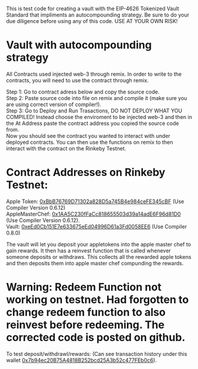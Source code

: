 This is test code for creating a vault with the EIP-4626 Tokenized Vault Standard that impliments an autocompounding strategy.
Be sure to do your due diligence before using any of this code. USE AT YOUR OWN RISK!

# Vault with autocompounding strategy
All Contracts used injected web-3 through remix. In order to write to the contracts, you will need to use the contract through remix.

Step 1: Go to contract adress below and copy the source code.  
Step 2: Paste source code into file on remix and compile it (make sure you are using correct version of compiler!).  
Step 3: Go to Deploy and Run Trasactions, DO NOT DEPLOY WHAT YOU COMPILED! Instead choose the enviroment to be injected web-3 and then in
the At Address paste the contract address you copied the source code from.  
Now you should see the contract you wanted to interact with under deployed contracts. You can then use the functions on remix to then interact with the contract on the Rinkeby Testnet.  

# Contract Addresses on Rinkeby Testnet:  
Apple Token: [0xBbB76769D71302a828D5a745B4e984ceFE345cBF](https://rinkeby.etherscan.io/address/0xBbB76769D71302a828D5a745B4e984ceFE345cBF) (Use Compiler Version 0.6.12)  
AppleMasterChef: [0x1AA5C230fFaCc818655503d39a14adE6F96d81D0](https://rinkeby.etherscan.io/address/0x1AA5C230fFaCc818655503d39a14adE6F96d81D0) (Use Compiler Version 0.6.12).  
Vault: [0xeEd0Cb151E7e633675eEd04996D61a3Fd0058EE6](https://rinkeby.etherscan.io/address/0xeEd0Cb151E7e633675eEd04996D61a3Fd0058EE6) (Use Compiler 0.8.0)

The vault will let you deposit your appletokens into the apple master chef to gain rewards. It then has a reinvest function that is called whenever someone deposits or withdraws. This collects all the rewarded apple tokens and then deposits them into apple master chef compunding the rewards.  

# Warning: Redeem Function not working on testnet. Had forgotten to change redeem function to also reinvest before redeeming. The corrected code is posted on github.
  
To test deposit/withdrawl/rewards: (Can see transaction history under this wallet [0x7b94ec20B75A4818B252bcd25A3b52c477FEb0c6](https://rinkeby.etherscan.io/address/0x7b94ec20b75a4818b252bcd25a3b52c477feb0c6)). 
